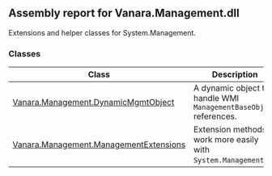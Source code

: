 ## Assembly report for Vanara.Management.dll
Extensions and helper classes for System.Management.
### Classes
Class | Description
---- | ----
[Vanara.Management.DynamicMgmtObject](https://github.com/dahall/Vanara/search?l=C%23&q=DynamicMgmtObject) | A dynamic object to handle WMI `ManagementBaseObject` references.
[Vanara.Management.ManagementExtensions](https://github.com/dahall/Vanara/search?l=C%23&q=ManagementExtensions) | Extension methods to work more easily with `System.Management`.
